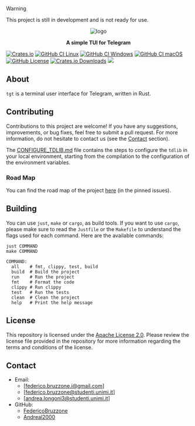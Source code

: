 [crates-io]: https://crates.io/crates/tgt
[crates-io-shield]: https://img.shields.io/crates/v/tgt
[github-ci-linux]: https://github.com/FedericoBruzzone/tgt/actions/workflows/build-linux.yml
[github-ci-linux-shield]: https://github.com/FedericoBruzzone/tgt/actions/workflows/build-linux.yml/badge.svg
[github-ci-windows]: https://github.com/FedericoBruzzone/tgt/actions/workflows/build-windows.yml
[github-ci-windows-shield]: https://github.com/FedericoBruzzone/tgt/actions/workflows/build-windows.yml/badge.svg
[github-ci-macos]: https://github.com/FedericoBruzzone/tgt/actions/workflows/build-macos.yml
[github-ci-macos-shield]: https://github.com/FedericoBruzzone/tgt/actions/workflows/build-macos.yml/badge.svg
[github-license]: https://github.com/FedericoBruzzone/tgt/blob/main/LICENSE
[github-license-shield]: https://img.shields.io/github/license/FedericoBruzzone/tgt
[total-lines]: https://github.com/FedericoBruzzone/tgt
[total-lines-shield]: https://tokei.rs/b1/github/FedericoBruzzone/tgt?type=Rust,Python
[creates-io-downloads]: https://crates.io/crates/tgt
[creates-io-downloads-shield]: https://img.shields.io/crates/d/tgt.svg

> [!WARNING]
> This project is still in development and is not ready for use.

<p align="center">
    <img src="https://github.com/FedericoBruzzone/tgt/raw/main/imgs/logo.png" alt="logo" />
</p>
<p align="center">
    <b>A simple TUI for Telegram</b>
</p>

[![Crates.io][crates-io-shield]][crates-io]
[![GitHub CI Linux][github-ci-linux-shield]][github-ci-linux]
[![GitHub CI Windows][github-ci-windows-shield]][github-ci-windows]
[![GitHub CI macOS][github-ci-macos-shield]][github-ci-macos]
[![GitHub License][github-license-shield]][github-license]
[![Crates.io Downloads][creates-io-downloads-shield]][creates-io-downloads]
[![][total-lines-shield]][total-lines]

## About

`tgt` is a terminal user interface for Telegram, written in Rust.

## Contributing

Contributions to this project are welcome! If you have any suggestions, improvements, or bug fixes, feel free to submit a pull request.
For more information, do not hesitate to contact us (see the [Contact](#contact) section).

The [CONFIGURE_TDLIB.md](https://github.com/FedericoBruzzone/tgt/blob/main/docs/configuration/contributors/CONFIGURE_TDLIB.md) file contains the steps to configure the `tdlib` in your local environment, starting from the compilation to the configuration of the environment variables.

### Road Map

You can find the road map of the project [here](https://github.com/FedericoBruzzone/tg-tui/issues/1) (in the pinned issues).

## Building

You can use `just`, `make` or `cargo`,  as build tools.
If you want to use `cargo`, please make sure to read the `Justfile` or the `Makefile` to understand the flags used for each command.
Here are the available commands:

```text
just COMMAND
make COMMAND

COMMAND:
  all    # fmt, clippy, test, build
  build  # Build the project
  run    # Run the project
  fmt    # Format the code
  clippy # Run clippy
  test   # Run the tests
  clean  # Clean the project
  help   # Print the help message
```

## License

This repository is licensed under the [Apache License 2.0](https://www.apache.org/licenses/LICENSE-2.0). Please review the license file provided in the repository for more information regarding the terms and conditions of the license.

## Contact

- Email:
  - [federico.bruzzone.i@gmail.com]
  - [federico.bruzzone@studenti.unimi.it]
  - [andrea.longoni3@studenti.unimi.it]
- GitHub:
  - [FedericoBruzzone](https://github.com/FedericoBruzzone)
  - [Andreal2000](https://github.com/Andreal2000)

<!-- [docs-rs]: https://docs.rs/tgt -->
<!-- [docs-rs-shield]: https://docs.rs/tgt/badge.svg -->
<!-- [![Docs.rs][docs-rs-shield]][docs-rs] -->
